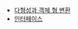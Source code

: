 
- [다형성과 객체 형 변환](https://github.com/suebin/TIL/blob/master/java/PolymorphismAndObjectTypeCasting.md) 
- [인터페이스](https://github.com/suebin/TIL/blob/master/java/Interface.md)